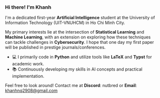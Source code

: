 ### Hi there! I'm Khanh 

I'm a dedicated first-year **Artificial Intelligence** student at the University of Information Technology (UIT-VNUHCM) in Ho Chi Minh City.

My primary interests lie at the intersection of **Statistical Learning** and **Machine Learning**, with an extension on exploring how these techniques can tackle challenges in **Cybersecurity**. I hope that one day my first paper will be published in prestige journals/conferences.

* 💻 I primarily code in **Python** and utilize tools like **LaTeX** and **Typst** for academic work.
* 📚 Continuously developing my skills in AI concepts and practical implementation.

Feel free to look around! Contact me at **Discord**: nutbred or **Email**: khanhnq2908@gmail.com
